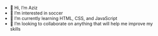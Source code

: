 - 👋 Hi, I’m Aziz
- 👀 I’m interested in soccer
- 🌱 I’m currently learning HTML, CSS, and JavaScript
- 💞️ I’m looking to collaborate on anything that will help me improve my skills 

<!---
azizyeo81/azizyeo81 is a ✨ special ✨ repository because its `README.md` (this file) appears on your GitHub profile.
You can click the Preview link to take a look at your changes.
--->
